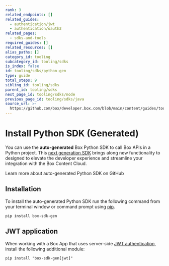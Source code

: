 ```yaml
---
rank: 3
related_endpoints: []
related_guides:
  - authentication/jwt
  - authentication/oauth2
related_pages:
  - sdks-and-tools
required_guides: []
related_resources: []
alias_paths: []
category_id: tooling
subcategory_id: tooling/sdks
is_index: false
id: tooling/sdks/python-gen
type: guide
total_steps: 9
sibling_id: tooling/sdks
parent_id: tooling/sdks
next_page_id: tooling/sdks/node
previous_page_id: tooling/sdks/java
source_url: >-
  https://github.com/box/developer.box.com/blob/main/content/guides/tooling/sdks/python-gen.md
---
```

# Install Python SDK (Generated)

You can use the **auto-generated** Box Python SDK to call Box APIs in a Python project.
This [next generation SDK][next-gen] brings along new functionality to designed to elevate the developer experience and streamline your integration with the Box Content Cloud.

<CTA to="https://github.com/box/box-python-sdk-gen">

Learn more about auto-generated Python SDK on GitHub

</CTA>

## Installation

To install the auto-generated Python SDK run the following command from your terminal window or command prompt using [pip][pip].

```shell
pip install box-sdk-gen
```

## JWT application

When working with a Box App that uses server-side [JWT authentication][jwt], install the following additional module:

```shell
pip install "box-sdk-gen[jwt]"
```

[pip]: https://pypi.org/project/pip/
[jwt]: g://authentication/jwt
[next-gen]: g://tooling/sdks#next-generation-sdks
[py-gen]: https://github.com/box/box-python-sdk-gen